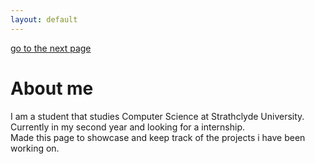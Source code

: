 ```yaml
---
layout: default
---
```

[go to the next page](/trading-program)
# **About me**
<p> I am a student that studies Computer Science at Strathclyde University.<br>Currently in my second year and looking for a internship. <br>Made this page to showcase and keep track of the projects i have been working on. </p>
